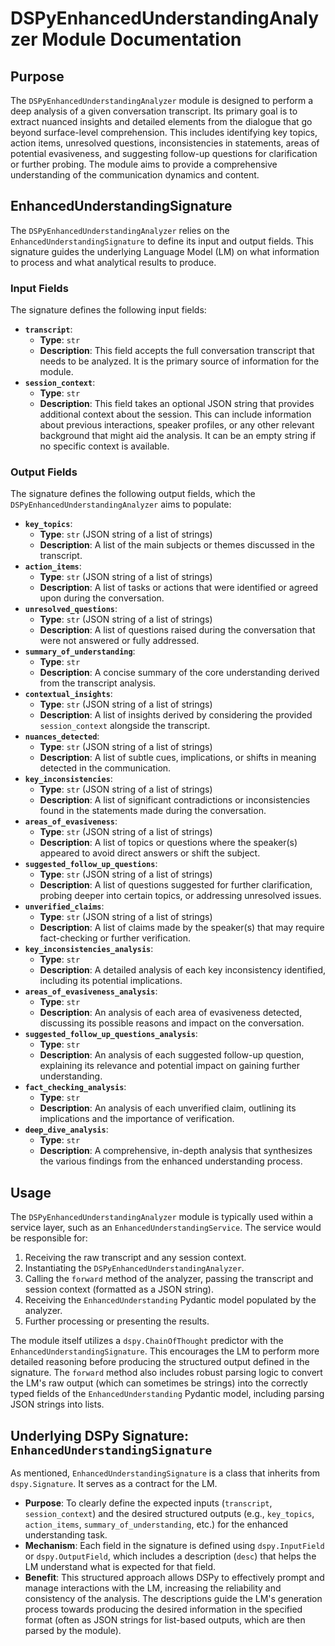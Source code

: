 # DSPyEnhancedUnderstandingAnalyzer Module Documentation

## Purpose

The `DSPyEnhancedUnderstandingAnalyzer` module is designed to perform a deep analysis of a given conversation transcript. Its primary goal is to extract nuanced insights and detailed elements from the dialogue that go beyond surface-level comprehension. This includes identifying key topics, action items, unresolved questions, inconsistencies in statements, areas of potential evasiveness, and suggesting follow-up questions for clarification or further probing. The module aims to provide a comprehensive understanding of the communication dynamics and content.

## EnhancedUnderstandingSignature

The `DSPyEnhancedUnderstandingAnalyzer` relies on the `EnhancedUnderstandingSignature` to define its input and output fields. This signature guides the underlying Language Model (LM) on what information to process and what analytical results to produce.

### Input Fields

The signature defines the following input fields:

*   **`transcript`**:
    *   **Type**: `str`
    *   **Description**: This field accepts the full conversation transcript that needs to be analyzed. It is the primary source of information for the module.
*   **`session_context`**:
    *   **Type**: `str`
    *   **Description**: This field takes an optional JSON string that provides additional context about the session. This can include information about previous interactions, speaker profiles, or any other relevant background that might aid the analysis. It can be an empty string if no specific context is available.

### Output Fields

The signature defines the following output fields, which the `DSPyEnhancedUnderstandingAnalyzer` aims to populate:

*   **`key_topics`**:
    *   **Type**: `str` (JSON string of a list of strings)
    *   **Description**: A list of the main subjects or themes discussed in the transcript.
*   **`action_items`**:
    *   **Type**: `str` (JSON string of a list of strings)
    *   **Description**: A list of tasks or actions that were identified or agreed upon during the conversation.
*   **`unresolved_questions`**:
    *   **Type**: `str` (JSON string of a list of strings)
    *   **Description**: A list of questions raised during the conversation that were not answered or fully addressed.
*   **`summary_of_understanding`**:
    *   **Type**: `str`
    *   **Description**: A concise summary of the core understanding derived from the transcript analysis.
*   **`contextual_insights`**:
    *   **Type**: `str` (JSON string of a list of strings)
    *   **Description**: A list of insights derived by considering the provided `session_context` alongside the transcript.
*   **`nuances_detected`**:
    *   **Type**: `str` (JSON string of a list of strings)
    *   **Description**: A list of subtle cues, implications, or shifts in meaning detected in the communication.
*   **`key_inconsistencies`**:
    *   **Type**: `str` (JSON string of a list of strings)
    *   **Description**: A list of significant contradictions or inconsistencies found in the statements made during the conversation.
*   **`areas_of_evasiveness`**:
    *   **Type**: `str` (JSON string of a list of strings)
    *   **Description**: A list of topics or questions where the speaker(s) appeared to avoid direct answers or shift the subject.
*   **`suggested_follow_up_questions`**:
    *   **Type**: `str` (JSON string of a list of strings)
    *   **Description**: A list of questions suggested for further clarification, probing deeper into certain topics, or addressing unresolved issues.
*   **`unverified_claims`**:
    *   **Type**: `str` (JSON string of a list of strings)
    *   **Description**: A list of claims made by the speaker(s) that may require fact-checking or further verification.
*   **`key_inconsistencies_analysis`**:
    *   **Type**: `str`
    *   **Description**: A detailed analysis of each key inconsistency identified, including its potential implications.
*   **`areas_of_evasiveness_analysis`**:
    *   **Type**: `str`
    *   **Description**: An analysis of each area of evasiveness detected, discussing its possible reasons and impact on the conversation.
*   **`suggested_follow_up_questions_analysis`**:
    *   **Type**: `str`
    *   **Description**: An analysis of each suggested follow-up question, explaining its relevance and potential impact on gaining further understanding.
*   **`fact_checking_analysis`**:
    *   **Type**: `str`
    *   **Description**: An analysis of each unverified claim, outlining its implications and the importance of verification.
*   **`deep_dive_analysis`**:
    *   **Type**: `str`
    *   **Description**: A comprehensive, in-depth analysis that synthesizes the various findings from the enhanced understanding process.

## Usage

The `DSPyEnhancedUnderstandingAnalyzer` module is typically used within a service layer, such as an `EnhancedUnderstandingService`. The service would be responsible for:
1.  Receiving the raw transcript and any session context.
2.  Instantiating the `DSPyEnhancedUnderstandingAnalyzer`.
3.  Calling the `forward` method of the analyzer, passing the transcript and session context (formatted as a JSON string).
4.  Receiving the `EnhancedUnderstanding` Pydantic model populated by the analyzer.
5.  Further processing or presenting the results.

The module itself utilizes a `dspy.ChainOfThought` predictor with the `EnhancedUnderstandingSignature`. This encourages the LM to perform more detailed reasoning before producing the structured output defined in the signature. The `forward` method also includes robust parsing logic to convert the LM's raw output (which can sometimes be strings) into the correctly typed fields of the `EnhancedUnderstanding` Pydantic model, including parsing JSON strings into lists.

## Underlying DSPy Signature: `EnhancedUnderstandingSignature`

As mentioned, `EnhancedUnderstandingSignature` is a class that inherits from `dspy.Signature`. It serves as a contract for the LM.

*   **Purpose**: To clearly define the expected inputs (`transcript`, `session_context`) and the desired structured outputs (e.g., `key_topics`, `action_items`, `summary_of_understanding`, etc.) for the enhanced understanding task.
*   **Mechanism**: Each field in the signature is defined using `dspy.InputField` or `dspy.OutputField`, which includes a description (`desc`) that helps the LM understand what is expected for that field.
*   **Benefit**: This structured approach allows DSPy to effectively prompt and manage interactions with the LM, increasing the reliability and consistency of the analysis. The descriptions guide the LM's generation process towards producing the desired information in the specified format (often as JSON strings for list-based outputs, which are then parsed by the module).
